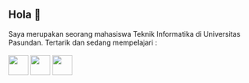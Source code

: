 ## Hola 👋

Saya merupakan seorang mahasiswa Teknik Informatika di Universitas Pasundan. Tertarik dan sedang mempelajari :
<br><br>
<img src="https://user-images.githubusercontent.com/57717256/184521479-504a47ce-b0c8-4ab6-93dd-e630bafd82d5.png" width="40px"/>
<img src="https://user-images.githubusercontent.com/57717256/184521606-8012b6be-4795-41f9-9e6c-d227102813ed.png" width="40px"/>
<img src="https://user-images.githubusercontent.com/57717256/184521632-bd0d466b-065a-4ac8-aed7-c99f17b8c936.png" width="40px"/>
<br><br>

